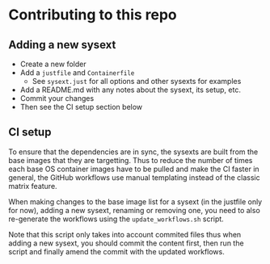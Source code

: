 # Contributing to this repo

## Adding a new sysext

- Create a new folder
- Add a `justfile` and `Containerfile`
  - See `sysext.just` for all options and other sysexts for examples
- Add a README.md with any notes about the sysext, its setup, etc.
- Commit your changes
- Then see the CI setup section below

## CI setup

To ensure that the dependencies are in sync, the sysexts are built from the
base images that they are targetting. Thus to reduce the number of times each
base OS container images have to be pulled and make the CI faster in general,
the GitHub workflows use manual templating instead of the classic matrix
feature.

When making changes to the base image list for a sysext (in the justfile only
for now), adding a new sysext, renaming or removing one, you need to also
re-generate the workflows using the `update_workflows.sh` script.

Note that this script only takes into account commited files thus when adding a
new sysext, you should commit the content first, then run the script and
finally amend the commit with the updated workflows.
